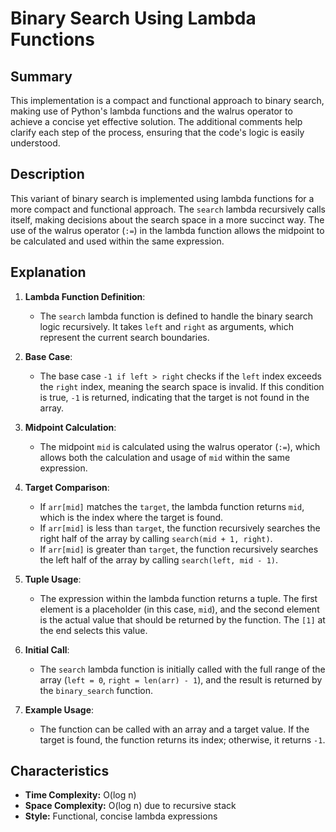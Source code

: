 # Binary Search Using Lambda Functions

## Summary

This implementation is a compact and functional approach to binary search, making use of Python's lambda functions and the walrus operator to achieve a concise yet effective solution. The additional comments help clarify each step of the process, ensuring that the code's logic is easily understood.

## Description

This variant of binary search is implemented using lambda functions for a more compact and functional approach. The `search` lambda recursively calls itself, making decisions about the search space in a more succinct way. The use of the walrus operator (`:=`) in the lambda function allows the midpoint to be calculated and used within the same expression.

## Explanation

1. **Lambda Function Definition**:
   - The `search` lambda function is defined to handle the binary search logic recursively. It takes `left` and `right` as arguments, which represent the current search boundaries.

2. **Base Case**:
   - The base case `-1 if left > right` checks if the `left` index exceeds the `right` index, meaning the search space is invalid. If this condition is true, `-1` is returned, indicating that the target is not found in the array.

3. **Midpoint Calculation**:
   - The midpoint `mid` is calculated using the walrus operator (`:=`), which allows both the calculation and usage of `mid` within the same expression.

4. **Target Comparison**:
   - If `arr[mid]` matches the `target`, the lambda function returns `mid`, which is the index where the target is found.
   - If `arr[mid]` is less than `target`, the function recursively searches the right half of the array by calling `search(mid + 1, right)`.
   - If `arr[mid]` is greater than `target`, the function recursively searches the left half of the array by calling `search(left, mid - 1)`.

5. **Tuple Usage**:
   - The expression within the lambda function returns a tuple. The first element is a placeholder (in this case, `mid`), and the second element is the actual value that should be returned by the function. The `[1]` at the end selects this value.

6. **Initial Call**:
   - The `search` lambda function is initially called with the full range of the array (`left = 0`, `right = len(arr) - 1`), and the result is returned by the `binary_search` function.

7. **Example Usage**:
   - The function can be called with an array and a target value. If the target is found, the function returns its index; otherwise, it returns `-1`.

## Characteristics

- **Time Complexity:** O(log n)
- **Space Complexity:** O(log n) due to recursive stack
- **Style:** Functional, concise lambda expressions
